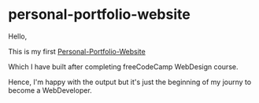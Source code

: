 # personal-portfolio-website
Hello,

This is my first <a href="https://b-rajshekar.github.io/personal-portfolio-website/">Personal-Portfolio-Website</a>

Which I have built after completing freeCodeCamp WebDesign course.

Hence, I'm happy with the output but it's just the beginning of my journy to become a WebDeveloper.
